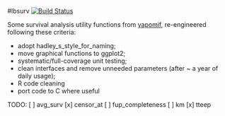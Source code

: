 #lbsurv [![Build Status](https://travis-ci.org/lbraglia/lbsurv.svg)](https://travis-ci.org/lbraglia/lbsurv)

Some survival analysis utility functions from
[yapomif](http://github.com/lbraglia/yapomif), re-engineered following
these criteria:

- adopt hadley_s_style_for_naming;
- move graphical functions to ggplot2;
- systematic/full-coverage unit testing;
- clean interfaces and remove unneeded parameters (after ~ a year of daily
  usage);
- R code cleaning  
- port code to C where useful

TODO:
[ ] avg_surv
[x] censor_at
[ ] fup_completeness
[ ] km
[x] tteep